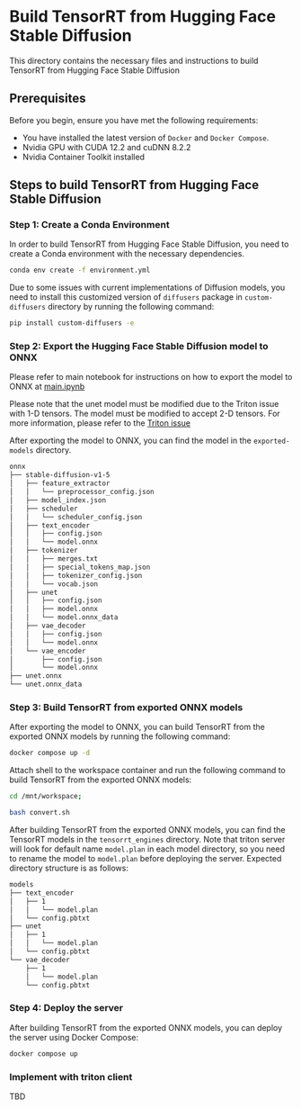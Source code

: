 # Build TensorRT from Hugging Face Stable Diffusion

This directory contains the necessary files and instructions to build TensorRT from Hugging Face Stable Diffusion

## Prerequisites

Before you begin, ensure you have met the following requirements:

- You have installed the latest version of `Docker` and `Docker Compose`.
- Nvidia GPU with CUDA 12.2 and cuDNN 8.2.2
- Nvidia Container Toolkit installed

## Steps to build TensorRT from Hugging Face Stable Diffusion

### Step 1: Create a Conda Environment

In order to build TensorRT from Hugging Face Stable Diffusion, you need to create a Conda environment with the necessary dependencies.

```bash
conda env create -f environment.yml
```

Due to some issues with current implementations of Diffusion models, you need to install this customized version of `diffusers` package in `custom-diffusers` directory by running the following command:

```bash
pip install custom-diffusers -e
```

### Step 2: Export the Hugging Face Stable Diffusion model to ONNX

Please refer to main notebook for instructions on how to export the model to ONNX at [main.ipynb](./main.ipynb)

Please note that the unet model must be modified due to the Triton issue with 1-D tensors. The model must be modified to accept 2-D tensors. For more information, please refer to the [Triton issue](https://github.com/triton-inference-server/server/issues/5319)

After exporting the model to ONNX, you can find the model in the `exported-models` directory.

```bash
onnx
├── stable-diffusion-v1-5
│   ├── feature_extractor
│   │   └── preprocessor_config.json
│   ├── model_index.json
│   ├── scheduler
│   │   └── scheduler_config.json
│   ├── text_encoder
│   │   ├── config.json
│   │   └── model.onnx
│   ├── tokenizer
│   │   ├── merges.txt
│   │   ├── special_tokens_map.json
│   │   ├── tokenizer_config.json
│   │   └── vocab.json
│   ├── unet
│   │   ├── config.json
│   │   ├── model.onnx
│   │   └── model.onnx_data
│   ├── vae_decoder
│   │   ├── config.json
│   │   └── model.onnx
│   └── vae_encoder
│       ├── config.json
│       └── model.onnx
├── unet.onnx
└── unet.onnx_data
```

### Step 3: Build TensorRT from exported ONNX models

After exporting the model to ONNX, you can build TensorRT from the exported ONNX models by running the following command:

```bash
docker compose up -d
```

Attach shell to the workspace container and run the following command to build TensorRT from the exported ONNX models:

```bash
cd /mnt/workspace;

bash convert.sh
```

After building TensorRT from the exported ONNX models, you can find the TensorRT models in the `tensorrt_engines` directory. Note that triton server will look for default name `model.plan` in each model directory, so you need to rename the model to `model.plan` before deploying the server. Expected directory structure is as follows:

```bash
models
├── text_encoder
│   ├── 1
│   │   └── model.plan
│   └── config.pbtxt
├── unet
│   ├── 1
│   │   └── model.plan
│   └── config.pbtxt
└── vae_decoder
    ├── 1
    │   └── model.plan
    └── config.pbtxt
```

### Step 4: Deploy the server

After building TensorRT from the exported ONNX models, you can deploy the server using Docker Compose:

```bash
docker compose up
```

### Implement with triton client

TBD
